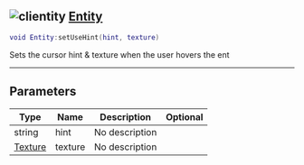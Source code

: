 ## ![clientity](.gitbook/assets/clientity.png) [Entity](home/Entity)



```lua
void Entity:setUseHint(hint, texture)
```

Sets the cursor hint & texture when the user hovers the ent

------
## Parameters

| Type   | Name | Description | Optional |
| ------ | ---- | ----------- | -------: |
| string | hint | No description |  |
| [Texture](home/Texture) | texture | No description |  |


